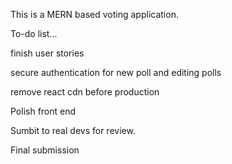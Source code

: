 This is a MERN based voting application.

 To-do list...
 
 finish user stories
 
 secure authentication for new poll and editing polls
 
 remove react cdn before production
 
 Polish front end
 
 Sumbit to real devs for review.
 
 Final submission
